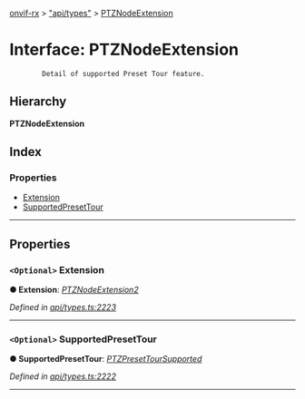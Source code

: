 [onvif-rx](../README.md) > ["api/types"](../modules/_api_types_.md) > [PTZNodeExtension](../interfaces/_api_types_.ptznodeextension.md)

# Interface: PTZNodeExtension

```
        Detail of supported Preset Tour feature.
```

## Hierarchy

**PTZNodeExtension**

## Index

### Properties

* [Extension](_api_types_.ptznodeextension.md#extension)
* [SupportedPresetTour](_api_types_.ptznodeextension.md#supportedpresettour)

---

## Properties

<a id="extension"></a>

### `<Optional>` Extension

**● Extension**: *[PTZNodeExtension2](_api_types_.ptznodeextension2.md)*

*Defined in [api/types.ts:2223](https://github.com/patrickmichalina/onvif-rx/blob/f117e44/src/api/types.ts#L2223)*

___
<a id="supportedpresettour"></a>

### `<Optional>` SupportedPresetTour

**● SupportedPresetTour**: *[PTZPresetTourSupported](_api_types_.ptzpresettoursupported.md)*

*Defined in [api/types.ts:2222](https://github.com/patrickmichalina/onvif-rx/blob/f117e44/src/api/types.ts#L2222)*

___

